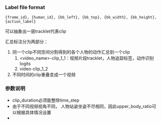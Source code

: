 ### Label file format

`{frame_id}, {human_id}, {bb_left}, {bb_top}, {bb_width}, {bb_height}, {action_label}`

可以抽象出一层tracklet代表clip

汇总标注分为两部分：

1. 同一个clip不同空间分割得到的各个人物的动作汇总到一个clip
   1. <video_name>-clip_1_1：视频片段tracklet，人物追踪标签，动作识别logits
   2. video-clip_1_2
2. 不同时间的clip重叠变成一个视频

### 参数说明

* clip_duration必须能整除time_step
* 由于不同视频视角不同， 人物站姿坐姿不尽相同，因此upper_body_ratio可以根据具体情况设置
* 
